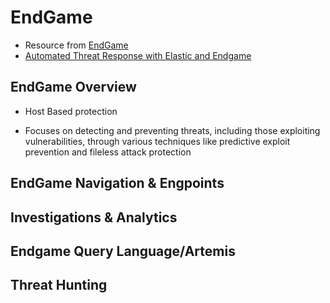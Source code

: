 # EndGame

* Resource from [EndGame](https://www.endgame.io/)
* [Automated Threat Response with Elastic and Endgame](https://youtu.be/4tvufupsWbY?si=qUNp9lUFBYyCOrgx)

## EndGame Overview

* Host Based protection

* Focuses on detecting and preventing threats, including those exploiting vulnerabilities, through various techniques like predictive exploit prevention and fileless attack protection

## EndGame Navigation & Engpoints

## Investigations & Analytics

## Endgame Query Language/Artemis

## Threat Hunting
